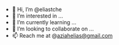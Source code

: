 - 👋 Hi, I’m @eliastche
- 👀 I’m interested in ...
- 🌱 I’m currently learning ...
- 💞️ I’m looking to collaborate on ...
- 📫 Reach me at @aziahelias@gmail.com

<!---
eliastche/eliastche is a ✨ special ✨ repository because its `README.md` (this file) appears on your GitHub profile.
You can click the Preview link to take a look at your changes.
--->

